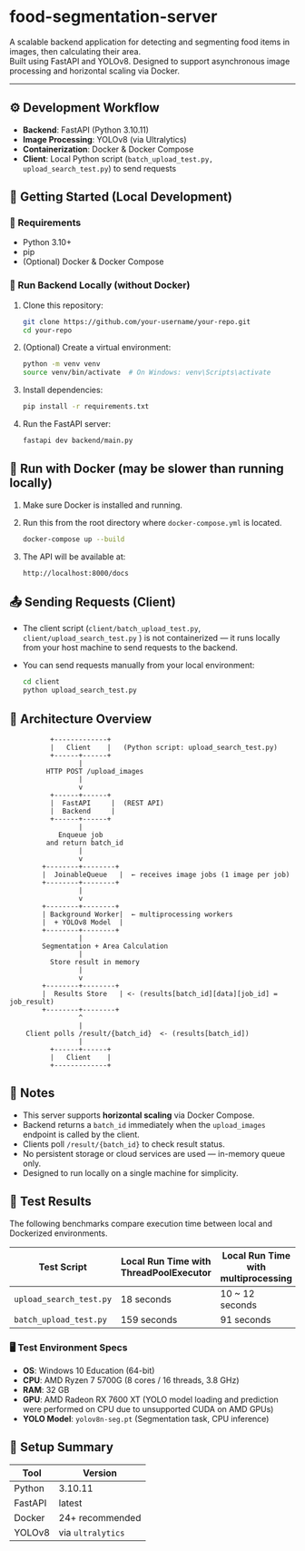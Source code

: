 # food-segmentation-server
A scalable backend application for detecting and segmenting food items in images, then calculating their area.  
Built using FastAPI and YOLOv8. Designed to support asynchronous image processing and horizontal scaling via Docker.

---

## ⚙️ Development Workflow

- **Backend**: FastAPI (Python 3.10.11)
- **Image Processing**: YOLOv8 (via Ultralytics)
- **Containerization**: Docker & Docker Compose
- **Client**: Local Python script (`batch_upload_test.py, upload_search_test.py`) to send requests

## 🚀 Getting Started (Local Development)

### 🔧 Requirements

- Python 3.10+
- pip
- (Optional) Docker & Docker Compose

### 🧪 Run Backend Locally (without Docker)


1. Clone this repository:
   ```bash
   git clone https://github.com/your-username/your-repo.git
   cd your-repo
   ```

2. (Optional) Create a virtual environment:
   ```bash
   python -m venv venv
   source venv/bin/activate  # On Windows: venv\Scripts\activate
   ```

3. Install dependencies:
   ```bash
   pip install -r requirements.txt
   ```

4. Run the FastAPI server:
   ```bash
   fastapi dev backend/main.py
   ```

## 🐳 Run with Docker (may be slower than running locally)

1. Make sure Docker is installed and running.
2. Run this from the root directory where `docker-compose.yml` is located.
   ```bash
   docker-compose up --build
   ```

3. The API will be available at:
   ```
   http://localhost:8000/docs
   ```

## 📤 Sending Requests (Client)

- The client script (`client/batch_upload_test.py`, `client/upload_search_test.py` ) is not containerized — it runs locally from your host machine to send requests to the backend.

- You can send requests manually from your local environment:
   ```bash
   cd client
   python upload_search_test.py
   ```

## 🧱 Architecture Overview

```
          +-------------+
          |   Client    |   (Python script: upload_search_test.py)
          +------+------+
                 |
         HTTP POST /upload_images
                 |
                 v
          +------+------+
          |  FastAPI     |  (REST API)
          |  Backend     |
          +------+------+
                 |
            Enqueue job 
         and return batch_id
                 |
                 v
        +--------+--------+
        |  JoinableQueue   |  ← receives image jobs (1 image per job)
        +--------+--------+
                 |
                 v
        +--------+--------+
        | Background Worker|  ← multiprocessing workers
        |  + YOLOv8 Model  |
        +--------+--------+
                 |
        Segmentation + Area Calculation
                 |
          Store result in memory
                 |
                 v
        +--------+--------+
        |  Results Store   | <- (results[batch_id][data][job_id] = job_result)
        +--------+--------+
                 ^
                 |
    Client polls /result/{batch_id}  <- (results[batch_id])
                 |
          +------+------+
          |   Client    |
          +-------------+

```

## 📌 Notes

- This server supports **horizontal scaling** via Docker Compose.
- Backend returns a `batch_id` immediately when the `upload_images` endpoint is called by the client.
- Clients poll `/result/{batch_id}` to check result status.
- No persistent storage or cloud services are used — in-memory queue only.
- Designed to run locally on a single machine for simplicity.

## 🧪 Test Results

The following benchmarks compare execution time between local and Dockerized environments.

| Test Script             | Local Run Time with ThreadPoolExecutor | Local Run Time with multiprocessing | Docker Run Time (1 container - ThreadPoolExecutor) |
|-------------------------|----------------------------------------|-------------------------------------| ---------------------------------------------------|
| `upload_search_test.py` | 18 seconds                             | 10 ~ 12 seconds                     | 30 seconds                                         |
| `batch_upload_test.py`  | 159 seconds                            | 91 seconds                          | 283 seconds                                        |

### 🖥️ Test Environment Specs

- **OS**: Windows 10 Education (64-bit)
- **CPU**: AMD Ryzen 7 5700G (8 cores / 16 threads, 3.8 GHz)
- **RAM**: 32 GB
- **GPU**: AMD Radeon RX 7600 XT (YOLO model loading and prediction were performed on CPU due to unsupported CUDA on AMD GPUs)
- **YOLO Model**: `yolov8n-seg.pt` (Segmentation task, CPU inference)


## 🧰 Setup Summary

| Tool         | Version           |
|--------------|-------------------|
| Python       | 3.10.11           |
| FastAPI      | latest            |
| Docker       | 24+ recommended   |
| YOLOv8       | via `ultralytics` |

